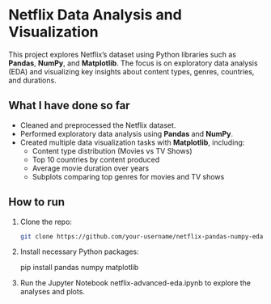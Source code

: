 # Netflix Data Analysis and Visualization

This project explores Netflix’s dataset using Python libraries such as **Pandas**, **NumPy**, and **Matplotlib**. The focus is on exploratory data analysis (EDA) and visualizing key insights about content types, genres, countries, and durations.

## What I have done so far

- Cleaned and preprocessed the Netflix dataset.
- Performed exploratory data analysis using **Pandas** and **NumPy**.
- Created multiple data visualization tasks with **Matplotlib**, including:
  - Content type distribution (Movies vs TV Shows)
  - Top 10 countries by content produced
  - Average movie duration over years
  - Subplots comparing top genres for movies and TV shows

## How to run

1. Clone the repo:
   ```bash
   git clone https://github.com/your-username/netflix-pandas-numpy-eda.git
2. Install necessary Python packages:

    pip install pandas numpy matplotlib
3. Run the Jupyter Notebook netflix-advanced-eda.ipynb to explore the analyses and plots.

